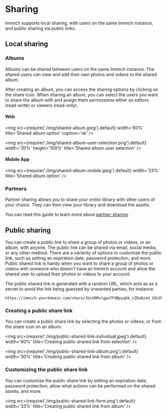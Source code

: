# Sharing

Immich supports local sharing, with users on the same Immich instance, and public sharing via public links.

## Local sharing

### Albums

Albums can be shared between users on the same Immich instance. The shared users can view and add their own photos and videos to the shared album.

After creating an album, you can access the sharing options by clicking on the share icon. When sharing an album, you can select the users you want to share the album with and assign them permissions either as editors (read-write) or viewers (read-only).

#### Web

<img src={require('./img/shared-album.jpeg').default} width='60%' title='Shared album option' caption='ok' />

<img src={require('./img/shared-album-user-selection.png').default} width='30%' height='100%' title='Shared album user selection' />

#### Mobile App

<img src={require('./img/shared-album-mobile.jpeg').default} width='33%' title='Shared album option' />

### Partners

Partner sharing allows you to share your _entire_ library with other users of your choice. They can then view your library and download the assets.

You can read this guide to learn more about [partner sharing](/docs/features/partner-sharing).

## Public sharing

You can create a public link to share a group of photos or videos, or an album, with anyone. The public link can be shared via email, social media, or any other method. There are a varierity of options to customize the public link, such as setting an expiration date, password protection, and more. Public shared link is handy when you want to share a group of photos or videos with someone who doesn't have an Immich account and allow the shared user to upload their photos or videos to your account.

The public shared link is generated with a random URL, which acts as as a secret to avoid the link being guessed by unwanted parties, for instance.

```
https://immich.yourdomain.com/share/JUckRMxlgpo7F9BpyqGk_cZEwDzaU_U5LU5_oNZp1ETIBa9dpQ0b5ghNm_22QVJfn3k
```

### Creating a public share link

You can create a public share link by selecting the photos or videos, or from the share icon on an album.

<img src={require('./img/public-shared-link-individual.jpeg').default} width='60%' title='Creating public shared link from selection' />

<img src={require('./img/public-shared-link-album.png').default} width='30%' title='Creating public shared link from album' />

### Customizing the public share link

You can customize the public share link by setting an expiration date, password protection, allow what actions can be performed on the shared assets, and more.

<img src={require('./img/public-shared-link-form.png').default} width='33%' title='Creating public shared link from album' />
